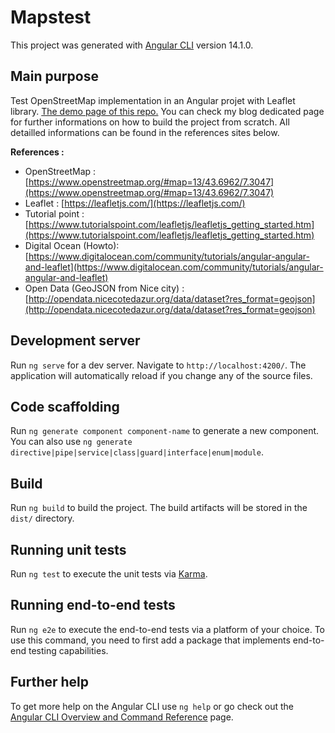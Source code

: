 # Mapstest

This project was generated with [Angular CLI](https://github.com/angular/angular-cli) version 14.1.0.

## Main purpose

Test OpenStreetMap implementation in an Angular projet with Leaflet library.
[The demo page of this repo.](https://peanuts-83.github.io/maps_nice/)
You can check my blog dedicated page for further informations on how to build the project from scratch. All detailled informations can be found in the references sites below.

**References :**
* OpenStreetMap : [https://www.openstreetmap.org/#map=13/43.6962/7.3047](https://www.openstreetmap.org/#map=13/43.6962/7.3047)
* Leaflet : [https://leafletjs.com/](https://leafletjs.com/)
* Tutorial point : [https://www.tutorialspoint.com/leafletjs/leafletjs_getting_started.htm](https://www.tutorialspoint.com/leafletjs/leafletjs_getting_started.htm)
* Digital Ocean (Howto): [https://www.digitalocean.com/community/tutorials/angular-angular-and-leaflet](https://www.digitalocean.com/community/tutorials/angular-angular-and-leaflet)
* Open Data (GeoJSON from Nice city) : [http://opendata.nicecotedazur.org/data/dataset?res_format=geojson](http://opendata.nicecotedazur.org/data/dataset?res_format=geojson)


## Development server

Run `ng serve` for a dev server. Navigate to `http://localhost:4200/`. The application will automatically reload if you change any of the source files.

## Code scaffolding

Run `ng generate component component-name` to generate a new component. You can also use `ng generate directive|pipe|service|class|guard|interface|enum|module`.

## Build

Run `ng build` to build the project. The build artifacts will be stored in the `dist/` directory.

## Running unit tests

Run `ng test` to execute the unit tests via [Karma](https://karma-runner.github.io).

## Running end-to-end tests

Run `ng e2e` to execute the end-to-end tests via a platform of your choice. To use this command, you need to first add a package that implements end-to-end testing capabilities.

## Further help

To get more help on the Angular CLI use `ng help` or go check out the [Angular CLI Overview and Command Reference](https://angular.io/cli) page.
